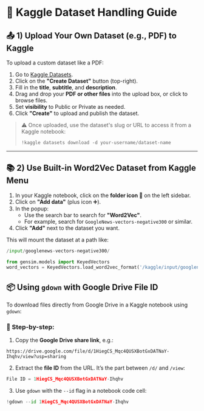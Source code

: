 # 📘 Kaggle Dataset Handling Guide

## 📤 1) Upload Your Own Dataset (e.g., PDF) to Kaggle

To upload a custom dataset like a PDF:

1. Go to [Kaggle Datasets](https://www.kaggle.com/datasets).
2. Click on the **"Create Dataset"** button (top-right).
3. Fill in the **title**, **subtitle**, and **description**.
4. Drag and drop your **PDF or other files** into the upload box, or click to browse files.
5. Set **visibility** to Public or Private as needed.
6. Click **"Create"** to upload and publish the dataset.

> ⚠️ Once uploaded, use the dataset's slug or URL to access it from a Kaggle notebook:
> 
> ```python
> !kaggle datasets download -d your-username/dataset-name
> ```

---

## 📚 2) Use Built-in Word2Vec Dataset from Kaggle Menu

1. In your Kaggle notebook, click on the **folder icon 📁** on the left sidebar.
2. Click on **"Add data"** (plus icon ➕).
3. In the popup:
   - Use the search bar to search for **"Word2Vec"**.
   - For example, search for `GoogleNews-vectors-negative300` or similar.
4. Click **"Add"** next to the dataset you want.

This will mount the dataset at a path like:

```python
/input/googlenews-vectors-negative300/
```

```python
from gensim.models import KeyedVectors
word_vectors = KeyedVectors.load_word2vec_format('/kaggle/input/googlenews-vectors-negative300/GoogleNews-vectors-negative300.bin.gz', binary=True)
```

## 📦 Using `gdown` with Google Drive File ID

To download files directly from Google Drive in a Kaggle notebook using `gdown`:

### 🔗 Step-by-step:

1. Copy the **Google Drive share link**, e.g.:

```
https://drive.google.com/file/d/1HiegCS_Mqc4QUSXBotGxDATNaY-Ihqhv/view?usp=sharing
```

2. Extract the **file ID** from the URL. It’s the part between `/d/` and `/view`:

```python
File ID = 1HiegCS_Mqc4QUSXBotGxDATNaY-Ihqhv
```


3. Use `gdown` with the `--id` flag in a notebook code cell:
```python
!gdown --id 1HiegCS_Mqc4QUSXBotGxDATNaY-Ihqhv
```
